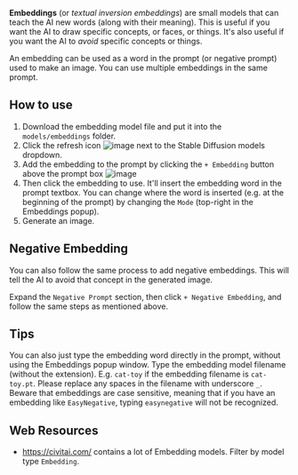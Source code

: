 **Embeddings** (or *textual inversion embeddings*) are small models that can teach the AI new words (along with their meaning). This is useful if you want the AI to draw specific concepts, or faces, or things. It's also useful if you want the AI to *avoid* specific concepts or things.

An embedding can be used as a word in the prompt (or negative prompt) used to make an image. You can use multiple embeddings in the same prompt.

## How to use
1. Download the embedding model file and put it into the `models/embeddings` folder.
2. Click the refresh icon ![image](https://github.com/easydiffusion/easydiffusion/assets/844287/64d7c2a0-8f9a-4b37-8cff-6e3ba29304a0) next to the Stable Diffusion models dropdown.
3. Add the embedding to the prompt by clicking the `+ Embedding` button above the prompt box
![image](https://github.com/easydiffusion/easydiffusion/assets/844287/95759cb4-c654-4808-95e7-0072352c5a33)
4. Then click the embedding to use. It'll insert the embedding word in the prompt textbox. You can change where the word is inserted (e.g. at the beginning of the prompt) by changing the `Mode` (top-right in the Embeddings popup).
5. Generate an image.

## Negative Embedding
You can also follow the same process to add negative embeddings. This will tell the AI to avoid that concept in the generated image.

Expand the `Negative Prompt` section, then click `+ Negative Embedding`, and follow the same steps as mentioned above.

## Tips
You can also just type the embedding word directly in the prompt, without using the Embeddings popup window. Type the embedding model filename (without the extension). E.g. `cat-toy` if the embedding filename is `cat-toy.pt`. Please replace any spaces in the filename with underscore `_`. Beware that embeddings are case sensitive, meaning that if you have an embedding like `EasyNegative`, typing `easynegative` will not be recognized.

## Web Resources
* https://civitai.com/ contains a lot of Embedding models. Filter by model type `Embedding`.